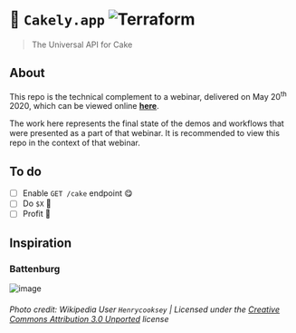 # :cake: `Cakely.app` ![Terraform](https://github.com/cakely/app.final/workflows/Terraform/badge.svg)
> The Universal API for Cake

## About

This repo is the technical complement to a webinar, delivered on May 20<sup>th</sup> 2020, which can be viewed online [**here**](https://www.hashicorp.com/resources/unlocking-the-cloud-operating-model-with-github-actions/).

The work here represents the final state of the demos and workflows that were presented as a part of that webinar. It is recommended to view this repo in the context of that webinar.

## To do

- [ ] Enable `GET /cake` endpoint :yum:
- [ ] Do `$X` :thinking:
- [ ] Profit :money_mouth_face:

## Inspiration

### Battenburg

![image](https://user-images.githubusercontent.com/27806/81954263-444e3880-95ce-11ea-843b-90b58ab11a72.png)

###### Photo credit: Wikipedia User `Henrycooksey` | Licensed under the [Creative Commons Attribution 3.0 Unported](https://creativecommons.org/licenses/by/3.0/) license

